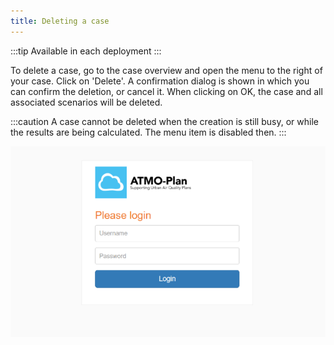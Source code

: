 ```yaml
---
title: Deleting a case
---
```


:::tip Available in each deployment
:::

To delete a case, go to the case overview and open the menu to the right of your case. Click on 'Delete'. A confirmation dialog is shown in which you can confirm the deletion, or cancel it. When clicking on OK, the case and all associated scenarios will be deleted.

:::caution
A case cannot be deleted when the creation is still busy, or while the results are being calculated. The menu item is disabled then.
:::

![Login](./images/login.png)
